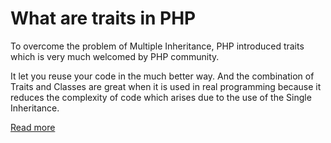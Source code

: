 # What are traits in PHP

To overcome the problem of Multiple Inheritance, PHP introduced traits which is very much welcomed by PHP community.

It let you reuse your code in the much better way. And the combination of Traits and Classes are great when it is used in real programming because it reduces the complexity of code which arises due to the use of the Single Inheritance.

[Read more](http://php.net/manual/en/language.oop5.traits.php)
